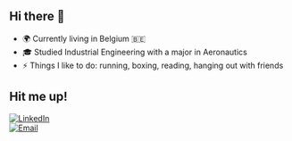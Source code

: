 ## Hi there 👋

- 🌍 Currently living in Belgium 🇧🇪
- 🎓 Studied Industrial Engineering with a major in Aeronautics
- ⚡ Things I like to do: running, boxing, reading, hanging out with friends

## Hit me up!

[![LinkedIn](https://img.shields.io/badge/LinkedIn-0077B5?style=flat&logo=linkedin&logoColor=white)](https://www.linkedin.com/in/teun-nuyens-74b901196/)  
[![Email](https://img.shields.io/badge/Email-D14836?style=flat&logo=gmail&logoColor=white)](mailto:teunnuyens@gmail.com)

